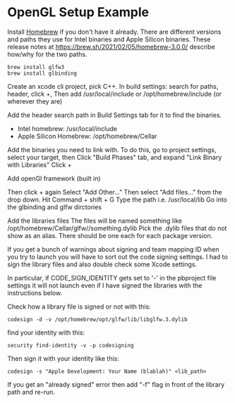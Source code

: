 #  OpenGL Setup Example


Install [Homebrew](https://brew.sh/) if you don't have it already.
There are different versions and paths they use for Intel binaries and Apple Silicon binaries.
These release notes at https://brew.sh/2021/02/05/homebrew-3.0.0/ describe how/why for the two paths.

    brew install glfw3
    brew install glbinding

Create an xcode cli project, pick C++.
In build settings: search for paths, header, click +, 
Then add /usr/local/include or /opt/homebrew/include (or wherever they are)

Add the header search path in Build Settings tab for it to find the binaries.

- Intel homebrew: /usr/local/include
- Apple Silicon Homebrew: /opt/homebrew/Cellar

Add the binaries you need to link with.
To do this, go to project settings, select your target, then
Click "Build  Phases" tab, and expand "Link Binary with Libraries"
Click +

Add openGl framework (built in)

Then click + again
Select "Add Other..." 
Then select "Add files..." from the drop down.
Hit Command + shift + G
Type the path i.e. /usr/local/lib
Go into the glbinding and glfw dirctories

Add the libraries files
The files will be named something like /opt/homebrew/Cellar/glfw/<version>/something.dylib
Pick the .dylib files that do not show as an alias. There should be one each for each package version.

If you get a bunch of warnings about signing and team mapping ID when you try to launch
you will have to sort out the code signing settings.
I had to sign the library files and also double check some Xcode settings.

In particular, if CODE_SIGN_IDENTITY gets set to '-' in the pbproject file settings it 
will not launch even if I have signed the libraries with the instructions below.

Check how a library file is signed or not with this:

    codesign -d -v /opt/homebrew/opt/glfw/lib/libglfw.3.dylib

find your identity with this:

    security find-identity -v -p codesigning

Then sign it with your identity like this:

    codesign -s "Apple Development: Your Name (blablah)" <lib_path>

If you get an "already signed" error then add "-f" flag in front of the library path and re-run.


